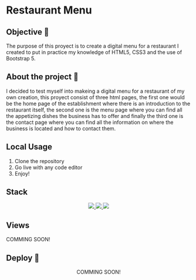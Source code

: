 # Restaurant Menu

## Objective 🎯

The purpose of this proyect is to create a digital menu for a restaurant I created to put in practice my knowledge of HTML5, CSS3 and the use of Bootstrap 5.

## About the project 🔎

I decided to test myself into makeing a digital menu for a restaurant of my own creation, this proyect consist of three html pages, the first one would be the home page of the establishment where there is an introduction to the restaurant itself, the second one is the menu page where you can find all the appetizing dishes the business has to offer and finally the third one is the contact page where you can find all the information on where the business is located and how to contact them.

## Local Usage

1. Clone the repository
2. Go live with any code editor
3. Enjoy!

## Stack

<div align="center">
<a href="https://developer.mozilla.org/en-US/docs/Web/HTML">
    <img src= "https://img.shields.io/badge/HTML5-E34F26?style=for-the-badge&logo=html5&logoColor=white"/>
</a>
<a href="https://developer.mozilla.org/es/docs/Web/CSS">
    <img src= "https://img.shields.io/badge/CSS3-1572B6?style=for-the-badge&logo=css3&logoColor=white"/>
</a>
<a href="https://getbootstrap.com/docs/5.0/getting-started/introduction/">
    <img src= "https://img.shields.io/badge/Bootstrap-563D7C?style=for-the-badge&logo=bootstrap&logoColor=white"/>
</a>
 </div>
 
## Views
   COMMING SOON!
<br>

## Deploy 🚀

<div align="center">
COMMING SOON!
